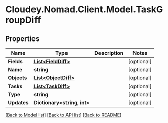 # Cloudey.Nomad.Client.Model.TaskGroupDiff

## Properties

Name | Type | Description | Notes
------------ | ------------- | ------------- | -------------
**Fields** | [**List&lt;FieldDiff&gt;**](FieldDiff.md) |  | [optional] 
**Name** | **string** |  | [optional] 
**Objects** | [**List&lt;ObjectDiff&gt;**](ObjectDiff.md) |  | [optional] 
**Tasks** | [**List&lt;TaskDiff&gt;**](TaskDiff.md) |  | [optional] 
**Type** | **string** |  | [optional] 
**Updates** | **Dictionary&lt;string, int&gt;** |  | [optional] 

[[Back to Model list]](../README.md#documentation-for-models) [[Back to API list]](../README.md#documentation-for-api-endpoints) [[Back to README]](../README.md)

